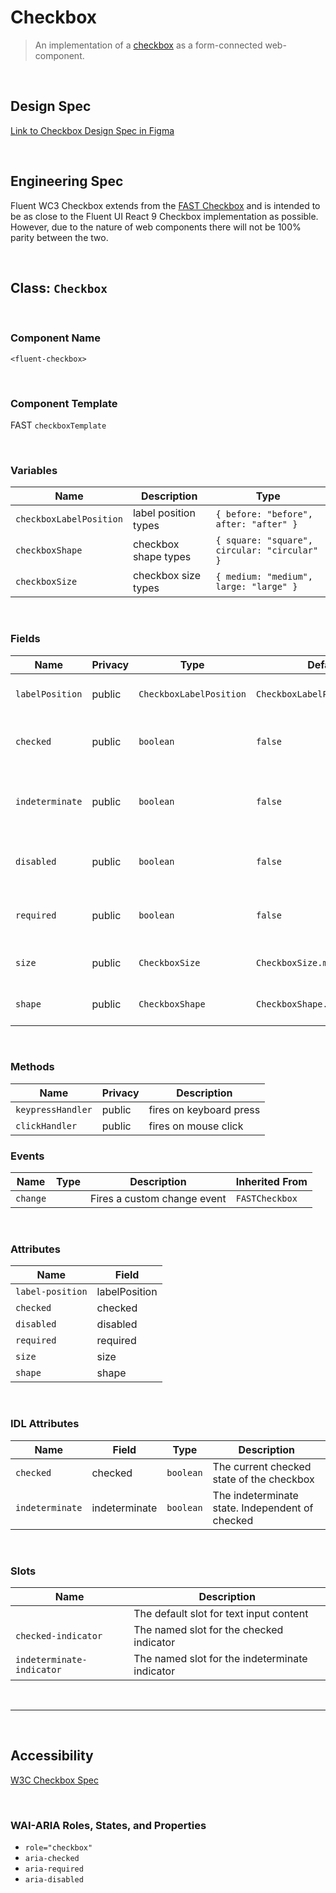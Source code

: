 # Checkbox

> An implementation of a [checkbox](https://w3c.github.io/html-reference/input.checkbox.html) as a form-connected web-component.

<br />

## **Design Spec**

[Link to Checkbox Design Spec in Figma](https://www.figma.com/file/1a1hBVizk7aLH76IvrnPFs/Checkbox?node-id=1666-534&t=Y5ISi4tWguXRFMdP-0)

<br />

## **Engineering Spec**

Fluent WC3 Checkbox extends from the [FAST Checkbox](https://explore.fast.design/components/fast-checkbox) and is intended to be as close to the Fluent UI React 9 Checkbox implementation as possible. However, due to the nature of web components there will not be 100% parity between the two.

<br />

## Class: `Checkbox`

<br />

### **Component Name**

`<fluent-checkbox>`

<br />

### **Component Template**

FAST `checkboxTemplate`

<br />

### **Variables**

| Name                    | Description          | Type                                         |
| ----------------------- | -------------------- | -------------------------------------------- |
| `checkboxLabelPosition` | label position types | `{ before: "before", after: "after" }`       |
| `checkboxShape`         | checkbox shape types | `{ square: "square", circular: "circular" }` |
| `checkboxSize`          | checkbox size types  | `{ medium: "medium", large: "large" }`       |

<br />

### **Fields**

| Name            | Privacy | Type                    | Default                       | Description                                        |
| --------------- | ------- | ----------------------- | ----------------------------- | -------------------------------------------------- |
| `labelPosition` | public  | `CheckboxLabelPosition` | `CheckboxLabelPosition.after` | Indicates postion of label                         |
| `checked`       | public  | `boolean`               | `false`                       | Indicates whether input is checked                 |
| `indeterminate` | public  | `boolean`               | `false`                       | Indicates whether input is initially indeterminate |
| `disabled`      | public  | `boolean`               | `false`                       | Indicates whether input is disabled                |
| `required`      | public  | `boolean`               | `false`                       | Indicates whether input is required                |
| `size`          | public  | `CheckboxSize`          | `CheckboxSize.medium`         | Indicates the size of the checkbox                 |
| `shape`         | public  | `CheckboxShape`         | `CheckboxShape.square`        | Indicates shape of the checkbox                    |

<br />

### **Methods**

| Name              | Privacy | Description             |
| ----------------- | ------- | ----------------------- |
| `keypressHandler` | public  | fires on keyboard press |
| `clickHandler `   | public  | fires on mouse click    |

### **Events**

| Name     | Type | Description                 | Inherited From |
| -------- | ---- | --------------------------- | -------------- |
| `change` |      | Fires a custom change event | `FASTCheckbox` |

<br />

### **Attributes**

| Name             | Field         |
| ---------------- | ------------- |
| `label-position` | labelPosition |
| `checked`        | checked       |
| `disabled`       | disabled      |
| `required `      | required      |
| `size`           | size          |
| `shape`          | shape         |

<br />

### **IDL Attributes**

| Name            | Field         | Type      | Description                                     |
| --------------- | ------------- | --------- | ----------------------------------------------- |
| `checked`       | checked       | `boolean` | The current checked state of the checkbox       |
| `indeterminate` | indeterminate | `boolean` | The indeterminate state. Independent of checked |

<br />

### **Slots**

| Name                      | Description                                    |
| ------------------------- | ---------------------------------------------- |
|                           | The default slot for text input content        |
| `checked-indicator`       | The named slot for the checked indicator       |
| `indeterminate-indicator` | The named slot for the indeterminate indicator |

<br />
<hr />
<br />

## **Accessibility**

[W3C Checkbox Spec](https://w3c.github.io/html-reference/input.checkbox.html)

<br />

### **WAI-ARIA Roles, States, and Properties**

- `role="checkbox"`
- `aria-checked`
- `aria-required`
- `aria-disabled`
